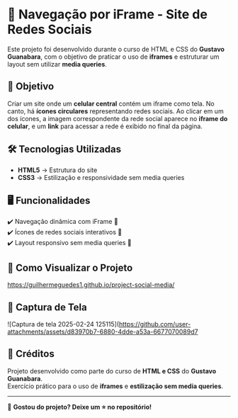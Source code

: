 # 📱 Navegação por iFrame - Site de Redes Sociais

Este projeto foi desenvolvido durante o curso de HTML e CSS do **Gustavo Guanabara**, com o objetivo de praticar o uso de **iframes** e estruturar um layout sem utilizar **media queries**.

## 🎯 Objetivo
Criar um site onde um **celular central** contém um iframe como tela. No canto, há **ícones circulares** representando redes sociais. 
Ao clicar em um dos ícones, a imagem correspondente da rede social aparece no **iframe do celular**, e um **link** para acessar a rede é exibido no final da página.

## 🛠️ Tecnologias Utilizadas
- **HTML5** → Estrutura do site
- **CSS3** → Estilização e responsividade sem media queries

## 🖥️ Funcionalidades
✔️ Navegação dinâmica com iFrame 📲  
✔️ Ícones de redes sociais interativos 🔗  
✔️ Layout responsivo sem media queries 🎨  


## 🏁 Como Visualizar o Projeto
https://guilhermeguedes1.github.io/project-social-media/

## 📸 Captura de Tela
![Captura de tela 2025-02-24 125115](https://github.com/user-attachments/assets/d83970b7-6880-4dde-a53a-6677070089d7


## 📜 Créditos
Projeto desenvolvido como parte do curso de **HTML e CSS** do **Gustavo Guanabara**.  
Exercício prático para o uso de **iframes** e **estilização sem media queries**.

---
🔗 **Gostou do projeto? Deixe um ⭐ no repositório!**
